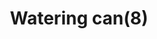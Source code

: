 ---
layout: item
title: Watering can(8)
item-id: 5340
datatable: true
id: 5340
name: "Watering can(8)"
members: true
lowalch: 0
highalch: 0
examine: "This watering can is completely full."
monsters:
  - id: 3114
    name: "Farmer"
    members: false
    combat_level: 7
    wiki_url: "https://oldschool.runescape.wiki/w/Farmer"
    drops:
      - quantity: "1"
        rarity: 0.0078125
        drop_requirements: null
---